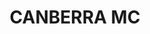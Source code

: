 ---
lastmod: '2025-04-06T06:05:20+00:00'
latitude: -35.2809
layout: suburb
longitude: 149.13
postcode: '2610'
state: ACT
title: CANBERRA MC
url: /act/canberra-mc/
---